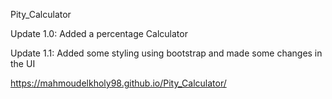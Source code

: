 Pity_Calculator

Update 1.0:
Added a percentage Calculator

Update 1.1:
Added some styling using bootstrap and made some changes in the UI

 https://mahmoudelkholy98.github.io/Pity_Calculator/
